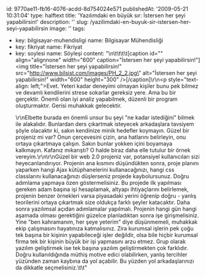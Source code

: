 id: 9770ae11-fb16-4076-acdd-8d754024e571
publishedAt: '2009-05-21 10:31:04'
type: halftext
title: 'Yazılımdaki en büyük sır: İstersen her şeyi yapabilirsin!'
description: ''
slug: /yazilimdaki-en-buyuk-sir-istersen-her-seyi-yapabilirsin
image: ''
tags:
  - key: bilgisayar-muhendisligi
    name: Bilgisayar Mühendisliği
  - key: fikriyat
    name: Fikriyat
  - key: soylesi
    name: Söyleşi
content: "\n\t\t\t\t[caption id=\"\" align=\"alignnone\" width=\"600\" caption=\"İstersen her şeyi yapabilirsin!\"]<img title=\"İstersen her şeyi yapabilirsin!\" src=\"http://www.bilsist.com/images/PH_2_2.jpg\" alt=\"İstersen her şeyi yapabilirsin!\" width=\"600\" height=\"300\" />[/caption]\r\n<p style=\"text-align: left;\">Evet. Yeteri kadar deneyimi olmayan kişiler bunu pek bilmez ve devamlı kendilerini strese sokarlar gereksiz yere. Ama bu bir gerçektir. Önemli olan iyi analiz yapabilmek, düzenli bir program oluşturmaktır. Gerisi muhakkak gelecektir.</p>\r\nElbette burada en önemli unsur bu şeyi \"ne kadar istediğini\" bilmek ile alakalıdır. Bunlardan ders çıkartmak isteyecek arkadaşlara tavsiyem şöyle olacaktır ki, sakın kendinize minik hedefler koymayın. Güzel bir projeniz mi var? Onun çerçevesini çizin, ana hatlarını belirleyin, onu ortaya çıkartmaya çalışın. Sakın bunlar yokken içini boyamaya kalkmayın. Kafanız mıkarıştı? O halde biraz daha elle tutulur bir örnek vereyim.\r\n\r\nGüzel bir web 2.0 projeniz var, potansiyel kullanıcıları sizi heyecanlandırıyor. Projenin ana kısmını düşündükten sonra, proje planını yaparken hangi Ajax kütüphanelerini kullanacağınızı, hangi css classlarını kullanacağınızı düşlerseniz projede kaybolursunuz. Doğru adımlama yapmaya özen göstermelisiniz. Bu projede ilk yapılması gereken adam başına işi hesaplamak, altyapı ihtiyaçlarını belirlemek, projenin benzer örnekleri varsa piyasadaki yerini öğrenip doğru - yanlış teorilerini ortaya çıkartmak size oldukça farklı şeyler katacaktır. Daha sonra yazılımsal açıdan adımlamalar yapılmalı. Projenin hangi gün hangi aşamada olması gerektiğini güzelce planladıktan sonra işe girişmelisiniz. Yine \"ben kahramanım, her şeye yeterim\" diye düşünmemeli, muhakkak ekip çalışmasını hayatınıza katmalısınız. Zira kurumsal işlerin pek çoğu tek başına bir kişinin yapabileceği işler değildir, olsa bile hiçbir kurumsal firma tek bir kişinin büyük bir işi yapmasını arzu etmez. Grup olarak yazılım geliştirmek ise tek başına yazılım geliştirmekten çok farklıdır. Doğru kullanıldığında müthiş motive edici olabilirken, yanlış tercihler yüzünden zaman kaybına da yol açabilir. Bu yüzden yol arkadaşlarınızı da dikkatle seçmelisiniz.\t\t"
